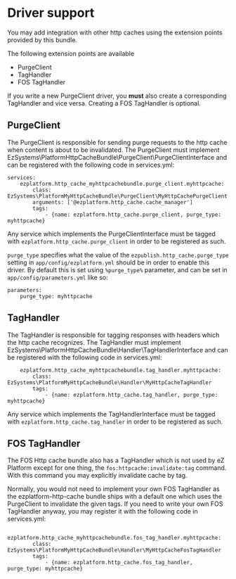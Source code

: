 # Driver support

You may add integration with other http caches using the extension points provided by this bundle.

The following extension points are available
 - PurgeClient
 - TagHandler
 - FOS TagHandler

If you write a new PurgeClient driver, you **must** also create a corresponding TagHandler and vice
versa. Creating a FOS TagHandler is optional.


## PurgeClient

The PurgeClient is responsible for sending purge requests to the http cache when content is about to be invalidated.
The PurgeClient must implement EzSystems\PlatformHttpCacheBundle\PurgeClient\PurgeClientInterface and can be registered
with the following code in services.yml:

```
services:
    ezplatform.http_cache_myhttpcachebundle.purge_client.myhttpcache:
        class: EzSystems\PlatformMyHttpCacheBundle\PurgeClient\MyHttpCachePurgeClient
        arguments: ['@ezplatform.http_cache.cache_manager']
        tags:
            - {name: ezplatform.http_cache.purge_client, purge_type: myhttpcache}
```

Any service which implements the PurgeClientInterface must be tagged with `ezplatform.http_cache.purge_client` in
order to be registered as such.

`purge_type` specifies what the value of the `ezpublish.http_cache.purge_type` setting in `app/config/ezplatform.yml`
should be in order to enable this driver. By default this is set using `%purge_type%` parameter, and can be set in `app/config/parameters.yml` like so:

```
parameters:
    purge_type: myhttpcache
```


## TagHandler

The TagHandler is responsible for tagging responses with headers which the http cache recognizes.
The TagHandler must implement EzSystems\PlatformHttpCacheBundle\Handler\TagHandlerInterface and can be registered with
the following code in services.yml:

```
    ezplatform.http_cache_myhttpcachebundle.tag_handler.myhttpcache:
        class: EzSystems\PlatformMyHttpCacheBundle\Handler\MyHttpCacheTagHandler
        tags:
            - {name: ezplatform.http_cache.tag_handler, purge_type: myhttpcache}

```

Any service which implements the TagHandlerInterface must be tagged with `ezplatform.http_cache.tag_handler` in order
to be registered as such.

## FOS TagHandler

The FOS Http cache bundle also has a TagHandler which is not used by eZ Platform except for one thing, the
`fos:httpcache:invalidate:tag` command. With this command you may explicitly invalidate cache by tag.

Normally, you would not need to implement your own FOS TagHandler as the ezplatform-http-cache bundle ships with a
default one which uses the PurgeClient to invalidate the given tags.
If you need to write your own FOS TagHandler anyway, you may register it with the following code in services.yml:

```
    ezplatform.http_cache_myhttpcachebundle.fos_tag_handler.myhttpcache:
        class: EzSystems\PlatformMyHttpCacheBundle\Handler\MyHttpCacheFosTagHandler
        tags:
            - {name: ezplatform.http_cache.fos_tag_handler, purge_type: myhttpcache}
```
